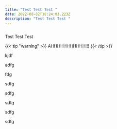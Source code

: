 ```yaml
---
title: "Test Test Test "
date: 2022-08-02T18:24:03.223Z
description: "Test Test Test "
---
```

![]()

Test Test Test 





{{< tip "warning" >}}
AHHHHHHHHHHH!!!
{{< /tip >}}

kjdf

adfg

fdg

sdfg

sdfg

sdfg

sdfg

sdfg